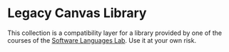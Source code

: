 Legacy Canvas Library
=====================

This collection is a compatibility layer for a library provided by one of the courses of the
[Software Languages Lab](http://soft.vub.ac.be/soft/teaching). Use it at your
own risk.

